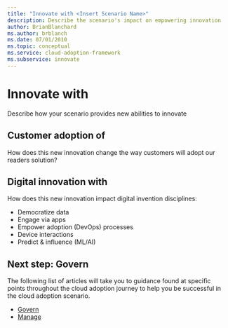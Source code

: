 ```yaml
---
title: "Innovate with <Insert Scenario Name>"
description: Describe the scenario's impact on empowering innovation
author: BrianBlanchard
ms.author: brblanch
ms.date: 07/01/2010
ms.topic: conceptual
ms.service: cloud-adoption-framework
ms.subservice: innovate
---
```


# Innovate with <Insert Scenario Name>

Describe how your scenario provides new abilities to innovate

## Customer adoption of <Insert Scenario Name>

How does this new innovation change the way customers will adopt our readers solution?

## Digital innovation with <Insert Scenario Name>

How does this new innovation impact digital invention disciplines: 

- Democratize data
- Engage via apps
- Empower adoption (DevOps) processes
- Device interactions
- Predict & influence (ML/AI)

## Next step: Govern <Insert Scenario Name>

The following list of articles will take you to guidance found at specific points throughout the cloud adoption journey to help you be successful in the cloud adoption scenario.

- [Govern <Insert Scenario Name>](./govern.md)
- [Manage <Insert Scenario Name>](./manage.md)
